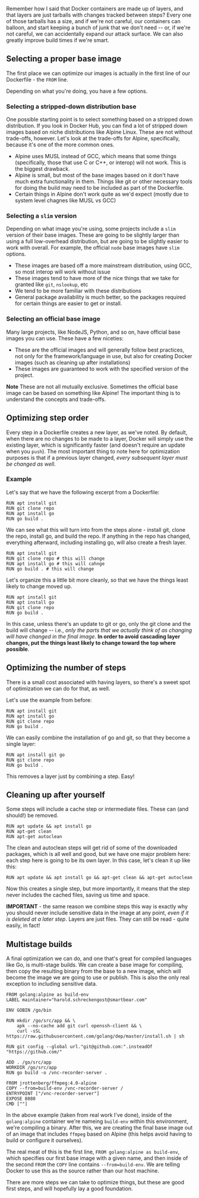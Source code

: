 Remember how I said that Docker containers are made up of layers, and that layers are just tarballs with changes 
tracked between steps?  Every one of those tarballs has a size, and if we're not careful, our containers can balloon,
and start keeping a bunch of junk that we don't need -- or, if we're not careful, we can accidentally expand our attack
surface.  We can also greatly improve build times if we're smart.

## Selecting a proper base image
The first place we can optimize our images is actually in the first line of our Dockerfile - the `FROM` line.

Depending on what you're doing, you have a few options.

### Selecting a stripped-down distribution base
One possible starting point is to select something based on a stripped down distribution.  If you look in Docker Hub,
you can find a lot of stripped down images based on niche distributions like Alpine Linux.  These are not without
trade-offs, however.  Let's look at the trade-offs for Alpine, specifically, because it's one of the more common ones.
* Alpine uses MUSL instead of GCC, which means that some things (specifically, those that use C or C++, or interop) will
not work.  This is the biggest drawback.
* Alpine is small, but most of the base images based on it don't have much extra functionality in them.  Things like
git or other necessary tools for doing the build may need to be included as part of the Dockerfile.
* Certain things in Alpine don't work quite as we'd expect (mostly due to system level chagnes like MUSL vs GCC)

### Selecting a `slim` version
Depending on what image you're using, some projects include a `slim` version of their base images.  These are going to
be slightly larger than using a full low-overhead distribution, but are going to be slightly easier to work with
overall.  For example, the official `node` base images have `slim` options.
* These images are based off a more mainstream distribution, using GCC, so most interop will work without issue
* These images tend to have more of the nice things that we take for granted like `git`, `nslookup`, etc
* We tend to be more familiar with these distributions
* General package availability is much better, so the packages required for certain things are easier to get or install.

### Selecting an official base image
Many large projects, like NodeJS, Python, and so on, have official base images you can use.  These have a few niceties:
* These are the official images and will generally follow best practices, not only for the framework/language in use,
but also for creating Docker images (such as cleaning up after installations)
* These images are guaranteed to work with the specified version of the project.

**Note** These are not all mutually exclusive.  Sometimes the official base image can be based on something like Alpine!
The important thing is to understand the concepts and trade-offs.

## Optimizing step order
Every step in a Dockerfile creates a new layer, as we've noted.  By default, when there are no changes to be made to a
layer, Docker will simply use the existing layer, which is significantly faster (and doesn't require an update when you
`push`).  The most important thing to note here for optimization purposes is that if a previous layer changed, _every
subsequent layer must be changed as well_.

### Example
Let's say that we have the following excerpt from a Dockerfile:
```
RUN apt install git
RUN git clone repo
RUN apt install go
RUN go build .
```

We can see what this will turn into from the steps alone - install git, clone the repo, install go, and build the repo.
If anything in the repo has changed, everything afterward, including installing go, will also create a fresh layer.

```
RUN apt install git
RUN git clone repo # this will change
RUN apt install go # this will cahnge
RUN go build . # this will change
```

Let's organize this a little bit more cleanly, so that we have the things least likely to change moved up.

```
RUN apt install git
RUN apt install go
RUN git clone repo
RUN go build .
```

In this case, unless there's an update to git or go, only the git clone and the build will change -- i.e., _only the
parts that we actually think of as changing will have changed in the final image_.  **In order to avoid cascading layer
changes, put the things least likely to change toward the top where possible**.

## Optimizing the number of steps
There is a small cost associated with having layers, so there's a sweet spot of optimization we can do for that, as
well.

Let's use the example from before:
```
RUN apt install git
RUN apt install go
RUN git clone repo
RUN go build .
```

We can easily combine the installation of go and git, so that they become a single layer:
```
RUN apt install git go
RUN git clone repo
RUN go build .
```

This removes a layer just by combining a step.  Easy!

## Cleaning up after yourself
Some steps will include a cache step or intermediate files.  These can (and should!) be removed.

```
RUN apt update && apt install go
RUN apt-get clean
RUN apt-get autoclean
```

The clean and autoclean steps will get rid of some of the downloaded packages, which is all well and good, but we have
one major problem here: each step here is going to be its own layer.  In this case, let's clean it up like this:

```
RUN apt update && apt install go && apt-get clean && apt-get autoclean
```

Now this creates a single step, but more importantly, it means that the step never includes the cached files, saving
us time and space.

**IMPORTANT** - the same reason we combine steps this way is exactly why you should never include sensitive data in the image
at any point, *even if it is deleted at a later step*.  Layers are just files.  They can still be read - quite easily,
in fact!

## Multistage builds
A final optimization we can do, and one that's great for compiled languages like Go, is multi-stage builds.  We can
create a base image for compiling, then copy the resulting binary from the base to a new image, which will become the
image we are going to use or publish.  This is also the only real exception to including sensitive data.

```
FROM golang:alpine as build-env
LABEL maintainer="harold.schreckengost@smartbear.com"

ENV GOBIN /go/bin

RUN mkdir /go/src/app && \
    apk --no-cache add git curl openssh-client && \
    curl -sSL https://raw.githubusercontent.com/golang/dep/master/install.sh | sh

RUN git config --global url."git@github.com:".insteadOf "https://github.com/"

ADD . /go/src/app
WORKDIR /go/src/app
RUN go build -o /vnc-recorder-server .

FROM jrottenberg/ffmpeg:4.0-alpine
COPY --from=build-env /vnc-recorder-server /
ENTRYPOINT ["/vnc-recorder-server"]
EXPOSE 8080
CMD [""]
```

In the above example (taken from real work I've done), inside of the `golang:alpine` container we're nameing
`build-env` within this environment, we're compiling a binary.  After this, we are creating the final base image
out of an image that includes `ffmpeg` based on Alpine (this helps avoid having to build or configure it ourselves).

The real meat of this is the first line, `FROM golang:alpine as build-env`, which specifies our first base image with
a given name, and then inside of the second `FROM` the `COPY` line contains `--from=build-env`.  We are telling Docker
to use this as the source rather than our host machine.

There are more steps we can take to optimize things, but these are good first steps, and will hopefully lay a good
foundation.

